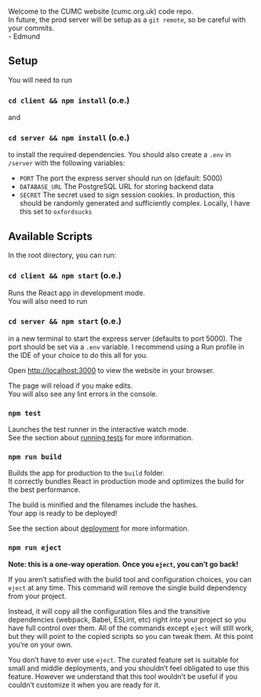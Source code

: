 Welcome to the CUMC website (cumc.org.uk) code repo.<br />
In future, the prod server will be setup as a `git remote`, so be careful with your commits.<br />
\- Edmund

## Setup
You will need to run

### `cd client && npm install` (o.e.)
and
### `cd server && npm install` (o.e.)
to install the required dependencies.
You should also create a `.env` in `/server` with the following variables:

- `PORT` The port the express server should run on (default: 5000)
- `DATABASE_URL` The PostgreSQL URL for storing backend data
- `SECRET` The secret used to sign session cookies. In production, this should be randomly generated and sufficiently complex. Locally, I have this set to `oxfordsucks`

## Available Scripts

In the root directory, you can run:

### `cd client && npm start` (o.e.)

Runs the React app in development mode.<br />
You will also need to run

### `cd server && npm start` (o.e.)

in a new terminal to start the express server (defaults to port 5000). The port should be set via a `.env` variable.
I recommend using a Run profile in the IDE of your choice to do this all for you.<br />

Open [http://localhost:3000](http://localhost:3000) to view the website in your browser.

The page will reload if you make edits.<br />
You will also see any lint errors in the console.

### `npm test`

Launches the test runner in the interactive watch mode.<br />
See the section about [running tests](https://facebook.github.io/create-react-app/docs/running-tests) for more information.

### `npm run build`

Builds the app for production to the `build` folder.<br />
It correctly bundles React in production mode and optimizes the build for the best performance.

The build is minified and the filenames include the hashes.<br />
Your app is ready to be deployed!

See the section about [deployment](https://facebook.github.io/create-react-app/docs/deployment) for more information.

### `npm run eject`

**Note: this is a one-way operation. Once you `eject`, you can’t go back!**

If you aren’t satisfied with the build tool and configuration choices, you can `eject` at any time. This command will remove the single build dependency from your project.

Instead, it will copy all the configuration files and the transitive dependencies (webpack, Babel, ESLint, etc) right into your project so you have full control over them. All of the commands except `eject` will still work, but they will point to the copied scripts so you can tweak them. At this point you’re on your own.

You don’t have to ever use `eject`. The curated feature set is suitable for small and middle deployments, and you shouldn’t feel obligated to use this feature. However we understand that this tool wouldn’t be useful if you couldn’t customize it when you are ready for it.